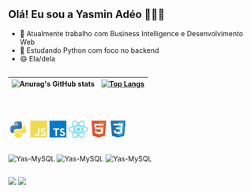 ## Olá! Eu sou a Yasmin Adéo 👩🏽‍💻


- 💼 Atualmente trabalho com Business Intelligence e Desenvolvimento Web 
- 🌱 Estudando Python com foco no backend 
- 😄 Ela/dela        

##

![Anurag's GitHub stats](https://github-readme-stats.vercel.app/api?username=y-adeo&show_icons=true&theme=dracula) | [![Top Langs](https://github-readme-stats.vercel.app/api/top-langs/?username=y-adeo&layout=compact&theme=dracula)](https://github.com/y-adeo/github-readme-stats)
| ------------- | ------------- |

<div style="display: inline_block"><br>
  
##          
         
<img align="center" alt="Yas-Python" height="40" width="" src="https://raw.githubusercontent.com/devicons/devicon/master/icons/python/python-original.svg">
<img align="center" alt="Yas-Js" height="35" width="" src="https://raw.githubusercontent.com/devicons/devicon/master/icons/javascript/javascript-plain.svg">
<img align="center" alt="Yas-Ts" height="35" width="" src="https://raw.githubusercontent.com/devicons/devicon/master/icons/typescript/typescript-plain.svg">
<img align="center" alt="Yas-React" height="40" width="" src="https://raw.githubusercontent.com/devicons/devicon/master/icons/react/react-original.svg">
<img align="center" alt="Yas-HTML" height="35" width="" src="https://raw.githubusercontent.com/devicons/devicon/master/icons/html5/html5-original.svg">
<img align="center" alt="Yas-CSS" height="35" width="" src="https://raw.githubusercontent.com/devicons/devicon/master/icons/css3/css3-original.svg">
  
##
  
<img align="center" alt="Yas-MySQL" height="40" width="" src="https://www.vectorlogo.zone/logos/mysql/mysql-official.svg">
<img align="center" alt="Yas-MySQL" height="40" width="" src="https://www.vectorlogo.zone/logos/sqlite/sqlite-icon.svg">
<img align="center" alt="Yas-MySQL" height="40" width="" src="https://www.vectorlogo.zone/logos/postgresql/postgresql-icon.svg">
  
##

<div> 
  <a href = "mailto:yasmin.adeo@hotmail.com"><img src="https://img.shields.io/badge/-Gmail-%23333?style=for-the-badge&logo=gmail&logoColor=white" target="_blank"></a>
  <a href="https://www.linkedin.com/in/yasmin-ad%C3%A9o-b433655b" target="_blank"><img src="https://img.shields.io/badge/-LinkedIn-%230077B5?style=for-the-       badge&logo=linkedin&logoColor=white" target="_blank"></a>
</div>
